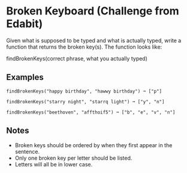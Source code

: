 # Broken Keyboard (Challenge from Edabit)

Given what is supposed to be typed and what is actually typed, write a function that returns the broken key(s). The function looks like:

findBrokenKeys(correct phrase, what you actually typed)

## Examples

```
findBrokenKeys("happy birthday", "hawwy birthday") ➞ ["p"]

findBrokenKeys("starry night", "starrq light") ➞ ["y", "n"]

findBrokenKeys("beethoven", "affthoif5") ➞ ["b", "e", "v", "n"]
```

## Notes

- Broken keys should be ordered by when they first appear in the sentence.
- Only one broken key per letter should be listed.
- Letters will all be in lower case.